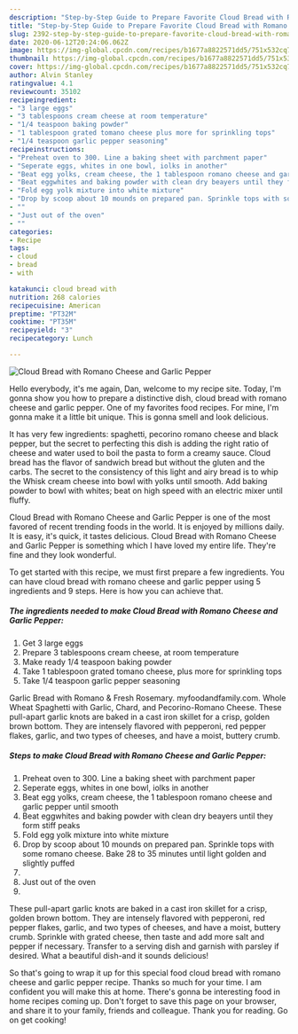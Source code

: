 ```yaml
---
description: "Step-by-Step Guide to Prepare Favorite Cloud Bread with Romano Cheese and Garlic Pepper"
title: "Step-by-Step Guide to Prepare Favorite Cloud Bread with Romano Cheese and Garlic Pepper"
slug: 2392-step-by-step-guide-to-prepare-favorite-cloud-bread-with-romano-cheese-and-garlic-pepper
date: 2020-06-12T20:24:06.062Z
image: https://img-global.cpcdn.com/recipes/b1677a8822571dd5/751x532cq70/cloud-bread-with-romano-cheese-and-garlic-pepper-recipe-main-photo.jpg
thumbnail: https://img-global.cpcdn.com/recipes/b1677a8822571dd5/751x532cq70/cloud-bread-with-romano-cheese-and-garlic-pepper-recipe-main-photo.jpg
cover: https://img-global.cpcdn.com/recipes/b1677a8822571dd5/751x532cq70/cloud-bread-with-romano-cheese-and-garlic-pepper-recipe-main-photo.jpg
author: Alvin Stanley
ratingvalue: 4.1
reviewcount: 35102
recipeingredient:
- "3 large eggs"
- "3 tablespoons cream cheese at room temperature"
- "1/4 teaspoon baking powder"
- "1 tablespoon grated tomano cheese plus more for sprinkling tops"
- "1/4 teaspoon garlic pepper seasoning"
recipeinstructions:
- "Preheat oven to 300. Line a baking sheet with parchment paper"
- "Seperate eggs, whites in one bowl, iolks in another"
- "Beat egg yolks, cream cheese, the 1 tablespoon romano cheese and garlic pepper until smooth"
- "Beat eggwhites and baking powder with clean dry beayers until they form stiff peaks"
- "Fold egg yolk mixture into white mixture"
- "Drop by scoop about 10 mounds on prepared pan. Sprinkle tops with some romano cheese. Bake 28 to 35 minutes until light golden and slightly puffed"
- ""
- "Just out of the oven"
- ""
categories:
- Recipe
tags:
- cloud
- bread
- with

katakunci: cloud bread with 
nutrition: 268 calories
recipecuisine: American
preptime: "PT32M"
cooktime: "PT35M"
recipeyield: "3"
recipecategory: Lunch

---
```



![Cloud Bread with Romano Cheese and Garlic Pepper](https://img-global.cpcdn.com/recipes/b1677a8822571dd5/751x532cq70/cloud-bread-with-romano-cheese-and-garlic-pepper-recipe-main-photo.jpg)

Hello everybody, it's me again, Dan, welcome to my recipe site. Today, I'm gonna show you how to prepare a distinctive dish, cloud bread with romano cheese and garlic pepper. One of my favorites food recipes. For mine, I'm gonna make it a little bit unique. This is gonna smell and look delicious.

It has very few ingredients: spaghetti, pecorino romano cheese and black pepper, but the secret to perfecting this dish is adding the right ratio of cheese and water used to boil the pasta to form a creamy sauce. Cloud bread has the flavor of sandwich bread but without the gluten and the carbs. The secret to the consistency of this light and airy bread is to whip the Whisk cream cheese into bowl with yolks until smooth. Add baking powder to bowl with whites; beat on high speed with an electric mixer until fluffy.

Cloud Bread with Romano Cheese and Garlic Pepper is one of the most favored of recent trending foods in the world. It is enjoyed by millions daily. It is easy, it's quick, it tastes delicious. Cloud Bread with Romano Cheese and Garlic Pepper is something which I have loved my entire life. They're fine and they look wonderful.


To get started with this recipe, we must first prepare a few ingredients. You can have cloud bread with romano cheese and garlic pepper using 5 ingredients and 9 steps. Here is how you can achieve that.

<!--inarticleads1-->

##### The ingredients needed to make Cloud Bread with Romano Cheese and Garlic Pepper:

1. Get 3 large eggs
1. Prepare 3 tablespoons cream cheese, at room temperature
1. Make ready 1/4 teaspoon baking powder
1. Take 1 tablespoon grated tomano cheese, plus more for sprinkling tops
1. Take 1/4 teaspoon garlic pepper seasoning


Garlic Bread with Romano &amp; Fresh Rosemary. myfoodandfamily.com. Whole Wheat Spaghetti with Garlic, Chard, and Pecorino-Romano Cheese. These pull-apart garlic knots are baked in a cast iron skillet for a crisp, golden brown bottom. They are intensely flavored with pepperoni, red pepper flakes, garlic, and two types of cheeses, and have a moist, buttery crumb. 

<!--inarticleads2-->

##### Steps to make Cloud Bread with Romano Cheese and Garlic Pepper:

1. Preheat oven to 300. Line a baking sheet with parchment paper
1. Seperate eggs, whites in one bowl, iolks in another
1. Beat egg yolks, cream cheese, the 1 tablespoon romano cheese and garlic pepper until smooth
1. Beat eggwhites and baking powder with clean dry beayers until they form stiff peaks
1. Fold egg yolk mixture into white mixture
1. Drop by scoop about 10 mounds on prepared pan. Sprinkle tops with some romano cheese. Bake 28 to 35 minutes until light golden and slightly puffed
1. 
1. Just out of the oven
1. 


These pull-apart garlic knots are baked in a cast iron skillet for a crisp, golden brown bottom. They are intensely flavored with pepperoni, red pepper flakes, garlic, and two types of cheeses, and have a moist, buttery crumb. Sprinkle with grated cheese, then taste and add more salt and pepper if necessary. Transfer to a serving dish and garnish with parsley if desired. What a beautiful dish-and it sounds delicious! 

So that's going to wrap it up for this special food cloud bread with romano cheese and garlic pepper recipe. Thanks so much for your time. I am confident you will make this at home. There's gonna be interesting food in home recipes coming up. Don't forget to save this page on your browser, and share it to your family, friends and colleague. Thank you for reading. Go on get cooking!
